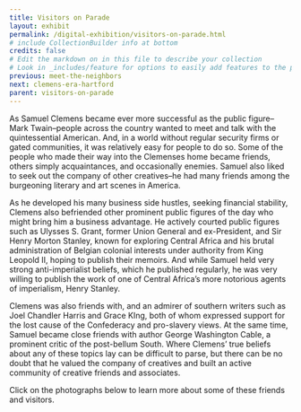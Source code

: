 ```yaml
---
title: Visitors on Parade
layout: exhibit
permalink: /digital-exhibition/visitors-on-parade.html
# include CollectionBuilder info at bottom
credits: false
# Edit the markdown on in this file to describe your collection
# Look in _includes/feature for options to easily add features to the page
previous: meet-the-neighbors
next: clemens-era-hartford
parent: visitors-on-parade
---
```

As Samuel Clemens became ever more successful as the public figure–Mark Twain–people across the country wanted to meet and talk with the quintessential American. And, in a world without regular security firms or gated communities, it was relatively easy for people to do so. Some of the people who made their way into the Clemenses home became friends, others simply acquaintances, and occasionally enemies. Samuel also liked to seek out the company of other creatives–he had many friends among the burgeoning literary and art scenes in America. 

As he developed his many business side hustles, seeking financial stability, Clemens also befriended other prominent public figures of the day who might bring him a business advantage. He actively courted public figures such as Ulysses S. Grant, former Union General and ex-President, and Sir Henry Morton Stanley, known for exploring Central Africa and his brutal administration of Belgian colonial interests under authority from King Leopold II, hoping to publish their memoirs. And while Samuel held very strong anti-imperialist beliefs, which he published regularly, he was very willing to publish the work of one of Central Africa’s more notorious agents of imperialism, Henry Stanley. 

Clemens was also friends with, and an admirer of southern writers such as Joel Chandler Harris and Grace KIng, both of whom expressed support for the lost cause of the Confederacy and pro-slavery views.  At the same time, Samuel became close friends with author George Washington Cable, a prominent critic of the post-bellum South. Where Clemens’ true beliefs about any of these topics lay can be difficult to parse, but there can be no doubt that he valued the company of creatives and built an active community of creative friends and associates.

Click on the photographs below to learn more about some of these friends and visitors. 
